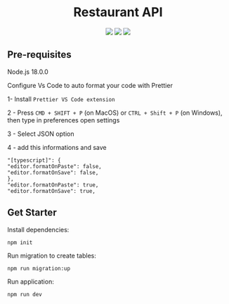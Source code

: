 
<h1 align="center">Restaurant API</h1>

<p align="center">
    <img src="https://img.shields.io/badge/Javascript-yellow" />
    <img src="https://img.shields.io/badge/-node.js-green" />
    <img src="https://img.shields.io/badge/TypeScript-blue">
</p>

## Pre-requisites
  Node.js 18.0.0

  Configure Vs Code to auto format your code with Prettier

  1- Install `Prettier VS Code extension`

  2 - Press `CMD + SHIFT + P` (on MacOS) or `CTRL + Shift + P` (on Windows), then type in preferences open settings

  3 - Select JSON option

  4 - add this informations and save
  ```
  "[typescript]": {
  "editor.formatOnPaste": false,
  "editor.formatOnSave": false,
},
"editor.formatOnPaste": true,
"editor.formatOnSave": true,
  ```

## Get Starter

Install dependencies:

`npm init`

Run migration to create tables:

`npm run migration:up`

Run application:

`npm run dev`
